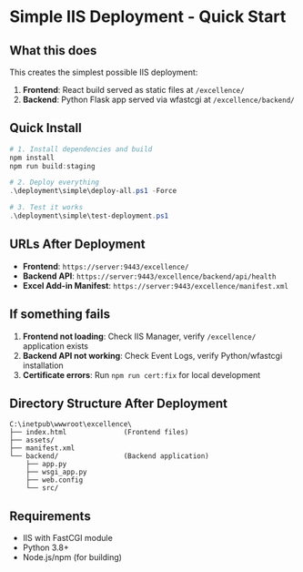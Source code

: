 # Simple IIS Deployment - Quick Start

## What this does

This creates the simplest possible IIS deployment:

1. **Frontend**: React build served as static files at `/excellence/`
2. **Backend**: Python Flask app served via wfastcgi at `/excellence/backend/`

## Quick Install

```powershell
# 1. Install dependencies and build
npm install
npm run build:staging

# 2. Deploy everything
.\deployment\simple\deploy-all.ps1 -Force

# 3. Test it works
.\deployment\simple\test-deployment.ps1
```

## URLs After Deployment

- **Frontend**: `https://server:9443/excellence/`
- **Backend API**: `https://server:9443/excellence/backend/api/health`
- **Excel Add-in Manifest**: `https://server:9443/excellence/manifest.xml`

## If something fails

1. **Frontend not loading**: Check IIS Manager, verify `/excellence/` application exists
2. **Backend API not working**: Check Event Logs, verify Python/wfastcgi installation
3. **Certificate errors**: Run `npm run cert:fix` for local development

## Directory Structure After Deployment

```
C:\inetpub\wwwroot\excellence\
├── index.html              (Frontend files)
├── assets/
├── manifest.xml
└── backend/                (Backend application)
    ├── app.py
    ├── wsgi_app.py
    ├── web.config
    └── src/
```

## Requirements

- IIS with FastCGI module
- Python 3.8+
- Node.js/npm (for building)